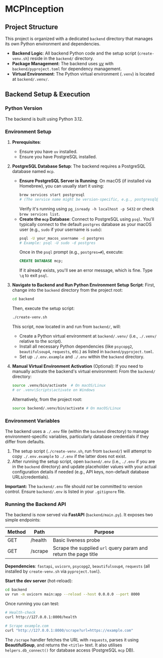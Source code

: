 # MCPInception

## Project Structure

This project is organized with a dedicated `backend` directory that manages its own Python environment and dependencies.

-   **Backend Logic**: All backend Python code and the setup script (`create-venv.sh`) reside in the `backend/` directory.
-   **Package Management**: The backend uses [uv](https://github.com/astral-sh/uv) with `backend/pyproject.toml` for dependency management.
-   **Virtual Environment**: The Python virtual environment (`.venv`) is located at `backend/.venv/`.

## Backend Setup & Execution

### Python Version
The backend is built using Python 3.12.

### Environment Setup
1.  **Prerequisites**:
    *   Ensure you have `uv` installed.
    *   Ensure you have PostgreSQL installed.

2.  **PostgreSQL Database Setup**:
    The backend requires a PostgreSQL database named `mcp`.
    *   **Ensure PostgreSQL Server is Running**:
        On macOS (if installed via Homebrew), you can usually start it using:
        ```bash
        brew services start postgresql
        # (The service name might be version-specific, e.g., postgresql@14)
        ```
        Verify it's running using `pg_isready -h localhost -p 5432` or check `brew services list`.
    *   **Create the `mcp` Database**:
        Connect to PostgreSQL using `psql`. You'll typically connect to the default `postgres` database as your macOS user (e.g., `sudo` if your username is `sudo`):
        ```bash
        psql -U your_macos_username -d postgres
        # Example: psql -U sudo -d postgres
        ```
        Once in the `psql` prompt (e.g., `postgres=#`), execute:
        ```sql
        CREATE DATABASE mcp;
        ```
        If it already exists, you'll see an error message, which is fine. Type `\q` to exit `psql`.

3.  **Navigate to Backend and Run Python Environment Setup Script**:
    First, change into the `backend` directory from the project root:
    ```bash
    cd backend
    ```
    Then, execute the setup script:
    ```bash
    ./create-venv.sh
    ```
    This script, now located in and run from `backend/`, will:
    *   Create a Python virtual environment at `backend/.venv/` (i.e., `./.venv/` relative to the script).
    *   Install all necessary Python dependencies (like `psycopg2`, `beautifulsoup4`, `requests`, etc.) as listed in `backend/pyproject.toml`.
    *   Set up `./.env.example` and `./.env` within the `backend` directory.

4.  **Manual Virtual Environment Activation** (Optional):
    If you need to manually activate the backend's virtual environment:
    From the `backend/` directory:
    ```bash
    source .venv/bin/activate  # On macOS/Linux
    # or .venv\Scripts\activate on Windows
    ```
    Alternatively, from the project root:
    ```bash
    source backend/.venv/bin/activate # On macOS/Linux
    ```

### Environment Variables
The backend uses a `./.env` file (within the `backend` directory) to manage environment-specific variables, particularly database credentials if they differ from defaults.

1.  The setup script (`./create-venv.sh`, run from `backend/`) will attempt to copy `./.env.example` to `./.env` if the latter does not exist.
2.  After running the setup script, open `backend/.env` (i.e., `./.env` if you are in the `backend` directory) and update placeholder values with your actual configuration details if needed (e.g., API keys, non-default database URLs/credentials).

**Important:** The `backend/.env` file should *not* be committed to version control. Ensure `backend/.env` is listed in your `.gitignore` file.

### Running the Backend API

The backend is now served via **FastAPI** (`backend/main.py`). It exposes two simple endpoints:

| Method | Path       | Purpose                         |
|--------|-----------|---------------------------------|
| GET    | /health   | Basic liveness probe            |
| GET    | /scrape   | Scrape the supplied `url` query param and return the page title |

**Dependencies**: `fastapi`, `uvicorn`, `psycopg2`, `beautifulsoup4`, `requests` (all installed by `create-venv.sh` via `pyproject.toml`).

**Start the dev server** (hot-reload):
```bash
cd backend
uv run -m uvicorn main:app --reload --host 0.0.0.0 --port 8000
```

Once running you can test:
```bash
# Health-check
curl http://127.0.0.1:8000/health

# Scrape example.com
curl "http://127.0.0.1:8000/scrape?url=https://example.com"
```

The `/scrape` handler fetches the URL with `requests`, parses it using **BeautifulSoup**, and returns the `<title>` text. It also utilises `helpers.db_connect()` for database access (PostgreSQL `mcp` DB).